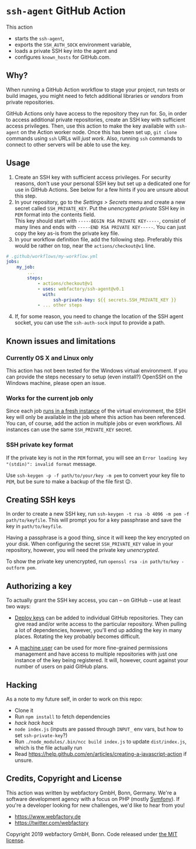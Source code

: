 # `ssh-agent` GitHub Action

This action 
* starts the `ssh-agent`, 
* exports the `SSH_AUTH_SOCK` environment variable, 
* loads a private SSH key into the agent and
* configures `known_hosts` for GitHub.com.

## Why?

When running a GitHub Action workflow to stage your project, run tests or build images, you might need to fetch additional libraries or _vendors_ from private repositories.

GitHub Actions only have access to the repository they run for. So, in order to access additional private repositories, create an SSH key with sufficient access privileges. Then, use this action to make the key available with `ssh-agent` on the Action worker node. Once this has been set up, `git clone` commands using `ssh` URLs will _just work_. Also, running `ssh` commands to connect to other servers will be able to use the key.

## Usage

1. Create an SSH key with sufficient access privileges. For security reasons, don't use your personal SSH key but set up a dedicated one for use in GitHub Actions. See below for a few hints if you are unsure about this step.
2. In your repository, go to the *Settings > Secrets* menu and create a new secret called `SSH_PRIVATE_KEY`. Put the *unencrypted private* SSH key in `PEM` format into the contents field. <br>
  This key should start with `-----BEGIN RSA PRIVATE KEY-----`, consist of many lines and ends with `-----END RSA PRIVATE KEY-----`. 
  You can just copy the key as-is from the private key file.
3. In your workflow definition file, add the following step. Preferably this would be rather on top, near the `actions/checkout@v1` line.

```yaml
# .github/workflows/my-workflow.yml
jobs:
    my_job:
        ...
        steps:
            - actions/checkout@v1
            - uses: webfactory/ssh-agent@v0.1
              with:
                  ssh-private-key: ${{ secrets.SSH_PRIVATE_KEY }}
            - ... other steps
```
4. If, for some reason, you need to change the location of the SSH agent socket, you can use the `ssh-auth-sock` input to provide a path.

## Known issues and limitations

### Currently OS X and Linux only

This action has not been tested for the Windows virtual environment. If you can provide the steps necessary to setup (even install?) OpenSSH on the Windows machine, please open an issue. 

### Works for the current job only

Since each job [runs in a fresh instance](https://help.github.com/en/articles/about-github-actions#job) of the virtual environment, the SSH key will only be available in the job where this action has been referenced. You can, of course, add the action in multiple jobs or even workflows. All instances can use the same `SSH_PRIVATE_KEY` secret.

### SSH private key format

If the private key is not in the `PEM` format, you will see an `Error loading key "(stdin)": invalid format` message.

Use `ssh-keygen -p -f path/to/your/key -m pem` to convert your key file to `PEM`, but be sure to make a backup of the file first 😉.

## Creating SSH keys

In order to create a new SSH key, run `ssh-keygen -t rsa -b 4096 -m pem -f path/to/keyfile`. This will prompt you for a key passphrase and save the key in `path/to/keyfile`.

Having a passphrase is a good thing, since it will keep the key encrypted on your disk. When configuring the secret `SSH_PRIVATE_KEY` value in your repository, however, you will need the private key *unencrypted*. 

To show the private key unencrypted, run `openssl rsa -in path/to/key -outform pem`.

## Authorizing a key

To actually grant the SSH key access, you can – on GitHub – use at least two ways:

* [Deploy keys](https://developer.github.com/v3/guides/managing-deploy-keys/#deploy-keys) can be added to individual GitHub repositories. They can give read and/or write access to the particular repository. When pulling a lot of dependencies, however, you'll end up adding the key in many places. Rotating the key probably becomes difficult.

* A [machine user](https://developer.github.com/v3/guides/managing-deploy-keys/#machine-users) can be used for more fine-grained permissions management and have access to multiple repositories with just one instance of the key being registered. It will, however, count against your number of users on paid GitHub plans.

## Hacking

As a note to my future self, in order to work on this repo:

* Clone it
* Run `npm install` to fetch dependencies
* _hack hack hack_
* `node index.js` (inputs are passed through `INPUT_` env vars, but how to set `ssh-private-key`?)
* Run `./node_modules/.bin/ncc build index.js` to update `dist/index.js`, which is the file actually run
* Read https://help.github.com/en/articles/creating-a-javascript-action if unsure.

## Credits, Copyright and License

This action was written by webfactory GmbH, Bonn, Germany. We're a software development
agency with a focus on PHP (mostly [Symfony](http://github.com/symfony/symfony)). If you're a 
developer looking for new challenges, we'd like to hear from you! 

- <https://www.webfactory.de>
- <https://twitter.com/webfactory>

Copyright 2019 webfactory GmbH, Bonn. Code released under [the MIT license](LICENSE).
